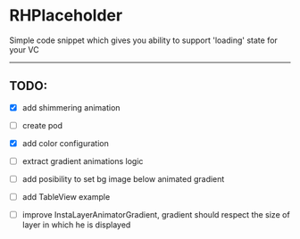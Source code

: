 # RHPlaceholder
Simple code snippet which gives you ability to support 'loading' state for your VC



---
## TODO:
- [x] add shimmering animation
- [ ] create pod
- [x] add color configuration
- [ ] extract gradient animations logic
- [ ] add posibility to set bg image below animated gradient
- [ ] add TableView example
- [ ] improve InstaLayerAnimatorGradient, gradient should respect the size of layer in which he is displayed
 
